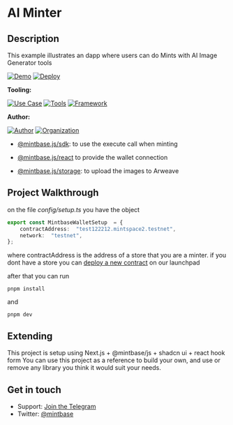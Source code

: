# AI Minter
## Description
This example illustrates an dapp where users can do Mints with AI Image Generator tools

[![Demo](https://img.shields.io/badge/Demo-Visit%20Demo-brightgreen)](https://ai-minter.mintbase.xyz/)
[![Deploy](https://img.shields.io/badge/Deploy-on%20Vercel-blue)](https://vercel.com/new/clone?repository-url=https%3A%2F%2Fgithub.com%2FMintbase%2Ftemplates%2Ftree%2Fmain%2Fai-minter)

**Tooling:**

[![Use Case](https://img.shields.io/badge/Use%20Case-AI%20Image%20Generation-blue)](#)
[![Tools](https://img.shields.io/badge/Tools-@mintbase.js/sdk%2C%20@mintbase.js/react%2C%20Arweave%2C%20Mintbase%20Wallet-blue)](#)
[![Framework](https://img.shields.io/badge/Framework-Next.js%2014-blue)](#)

**Author:**

[![Author](https://img.shields.io/twitter/follow/mintbase?style=social&logo=twitter)](https://twitter.com/mintbase)  [![Organization](https://img.shields.io/badge/Mintbase-blue)](https://www.mintbase.xyz)

- [@mintbase.js/sdk](https://github.com/Mintbase/mintbase-js/tree/beta/packages/sdk): to use the execute call when minting

- [@mintbase.js/react](https://github.com/Mintbase/mintbase-js/tree/beta/packages/react) to provide the wallet connection

- [@mintbase.js/storage](https://github.com/Mintbase/mintbase-js/tree/beta/packages/sdk): to upload the images to Arweave


## Project Walkthrough
on the file *config/setup.ts* you have the object

```ts
export const MintbaseWalletSetup  = {
	contractAddress:  "test122212.mintspace2.testnet",
	network:  "testnet",
};
```
where contractAddress is the address of a store that you are a minter.
if you dont have a store you can [deploy a new contract](https://www.mintbase.xyz/launchpad/contracts/0) on our launchpad

after that you can run
```
pnpm install
```
and 

```
pnpm dev
```


## Extending

This project is setup using Next.js + @mintbase/js +  shadcn ui + react hook form
You can use this project as a reference to build your own, and use or remove any library you think it would suit your needs.



## Get in touch

- Support: [Join the Telegram](https://tg.me/mintdev)
- Twitter: [@mintbase](https://twitter.com/mintbase)

<img src="https://i.imgur.com/s9HSENw.jpg" alt="detail_image" width="0" />
<img src="https://i.imgur.com/zLtJSTw.jpg" alt="cover_image" width="0" />

